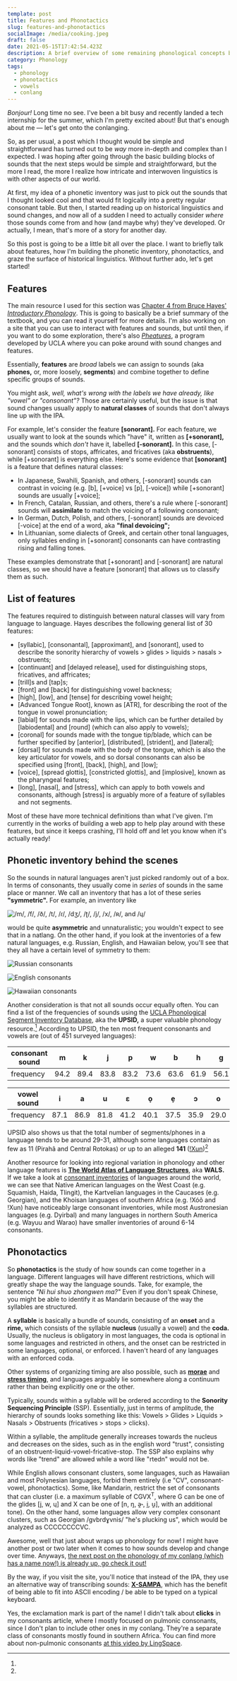 ```yaml
---
template: post
title: Features and Phonotactics
slug: features-and-phonotactics
socialImage: /media/cooking.jpeg
draft: false
date: 2021-05-15T17:42:54.423Z
description: A brief overview of some remaining phonological concepts before moving on to some actual conlanging!
category: Phonology
tags:
  - phonology
  - phonotactics
  - vowels
  - conlang
---
```


_Bonjour!_ Long time no see. I've been a bit busy and recently landed a tech internship for the summer, which I'm pretty excited about! But that's enough about me — let's get onto the conlanging.

So, as per usual, a post which I thought would be simple and straightforward has turned out to be _way_ more in-depth and complex than I expected. I was hoping after going through the basic building blocks of sounds that the next steps would be simple and straightforward, but the more I read, the more I realize how intricate and interwoven linguistics is with other aspects of our world.

At first, my idea of a phonetic inventory was just to pick out the sounds that I thought looked cool and that would fit logically into a pretty regular consonant table. But then, I started reading up on historical linguistics and sound changes, and now all of a sudden I need to actually consider _where_ those sounds come from and how (and maybe why) they've developed. Or actually, I mean, that's more of a story for another day.

So this post is going to be a little bit all over the place. I want to briefly talk about features, how I'm building the phonetic inventory, phonotactics, and graze the surface of historical linguistics. Without further ado, let's get started!

## Features

The main resource I used for this section was [Chapter 4 from Bruce Hayes' _Introductory Phonology_](https://www.ling.upenn.edu/~gene/courses/530/readings/Hayes2009_ch4.pdf). This is going to basically be a brief summary of the textbook, and you can read it yourself for more details. I'm also working on a site that you can use to interact with features and sounds, but until then, if you want to do some exploration, there's also [_Pheatures_](https://linguistics.ucla.edu/people/hayes/120a/Pheatures/), a program developed by UCLA where you can poke around with sound changes and features.

Essentially, **features** are _broad_ labels we can assign to sounds (aka **phones,** or, more loosely, **segments**) and combine together to define specific groups of sounds.

You might ask, _well, what's wrong with the labels we have already, like "vowel" or "consonant"?_ Those are certainly useful, but the issue is that sound changes usually apply to **natural classes** of sounds that don't always line up with the IPA.

For example, let's consider the feature **[sonorant].** For each feature, we usually want to look at the sounds which "have" it, written as **[+sonorant],** and the sounds which _don't_ have it, labelled **[-sonorant].** In this case, [-sonorant] consists of stops, affricates, and fricatives (aka **obstruents**), while [+sonorant] is everything else. Here's some evidence that **[sonorant]** is a feature that defines natural classes:

- In Japanese, Swahili, Spanish, and others, [-sonorant] sounds can contrast in voicing (e.g. [b], [+voice] vs [p], [-voice]) while [+sonorant] sounds are usually [+voice];
- In French, Catalan, Russian, and others, there's a rule where [-sonorant] sounds will **assimilate** to match the voicing of a following consonant;
- In German, Dutch, Polish, and others, [-sonorant] sounds are devoiced [-voice] at the end of a word, aka **"final devoicing";**
- In Lithuanian, some dialects of Greek, and certain other tonal languages, only syllables ending in [+sonorant] consonants can have contrasting rising and falling tones.

These examples demonstrate that [+sonorant] and [-sonorant] are natural classes, so we should have a feature [sonorant] that allows us to classify them as such.

## List of features

The features required to distinguish between natural classes will vary from language to language. Hayes describes the following general list of 30 features:

- [syllabic], [consonantal], [approximant], and [sonorant], used to describe the sonority hierarchy of vowels > glides > liquids > nasals > obstruents;
- [continuant] and [delayed release], used for distinguishing stops, fricatives, and affricates;
- [trill]s and [tap]s;
- [front] and [back] for distinguishing vowel backness;
- [high], [low], and [tense] for describing vowel height;
- [Advanced Tongue Root], known as [ATR], for describing the root of the tongue in vowel pronunciation;
- [labial] for sounds made with the lips, which can be further detailed by [labiodental] and [round] (which can also apply to vowels);
- [coronal] for sounds made with the tongue tip/blade, which can be further specified by [anterior], [distributed], [strident], and [lateral];
- [dorsal] for sounds made with the body of the tongue, which is also the key articulator for vowels, and so dorsal consonants can also be specified using [front], [back], [high], and [low];
- [voice], [spread glottis], [constricted glottis], and [implosive], known as the pharyngeal features;
- [long], [nasal], and [stress], which can apply to both vowels and consonants, although [stress] is arguably more of a feature of syllables and not segments.

Most of these have more technical definitions than what I've given. I'm currently in the works of building a web app to help play around with these features, but since it keeps crashing, I'll hold off and let you know when it's actually ready!

## Phonetic inventory behind the scenes

So the sounds in natural languages aren't just picked randomly out of a box. In terms of consonants, they usually come in _series_ of sounds in the same place or manner. We call an inventory that has a lot of these series **"symmetric".** For example, an inventory like

![/m/, /f/, /ð/, /t/, /ɾ/, /dʒ/, /ʈ/, /j/, /x/, /ʀ/, and /ɥ/](/media/unnaturalistic.png '/m/, /f/, /ð/, /t/, /ɾ/, /dʒ/, /ʈ/, /j/, /x/, /ʀ/, and /ɥ/')

would be quite **asymmetric** and unnaturalistic; you wouldn't expect to see that in a natlang. On the other hand, if you look at the inventories of a few natural languages, e.g. Russian, English, and Hawaiian below, you'll see that they all have a certain level of symmetry to them:

![Russian consonants](/media/russian_phonology.png 'Russian consonants')

![English consonants](/media/english_phonology.png 'English consonants')

![Hawaiian consonants](/media/hawaiian_phonology.png 'Hawaiian consonants')

Another consideration is that not all sounds occur equally often. You can find a list of the frequencies of sounds using the [UCLA Phonological Segment Inventory Database](http://menzerath.phonetik.uni-frankfurt.de/upsid_info.html), aka the **UPSID,** a super valuable phonology resource.[^1] According to UPSID, the ten most frequent consonants and vowels are (out of 451 surveyed languages):

| consonant sound | m    | k    | j    | p    | w    | b    | h    | g    | ŋ    | ʔ    |
| --------------- | ---- | ---- | ---- | ---- | ---- | ---- | ---- | ---- | ---- | ---- |
| frequency       | 94.2 | 89.4 | 83.8 | 83.2 | 73.6 | 63.6 | 61.9 | 56.1 | 52.6 | 47.9 |

| vowel sound | i    | a    | u    | ɛ    | o̞    | e̞    | ɔ    | o    | e    | ã    |
| ----------- | ---- | ---- | ---- | ---- | ---- | ---- | ---- | ---- | ---- | ---- |
| frequency   | 87.1 | 86.9 | 81.8 | 41.2 | 40.1 | 37.5 | 35.9 | 29.0 | 27.5 | 18.4 |

UPSID also shows us that the total number of segments/phones in a language tends to be around 29-31, although some languages contain as few as 11 (Pirahã and Central Rotokas) or up to an alleged **141** ([!Xun](https://en.wikipedia.org/wiki/%C7%83Kung_languages))[^2]

Another resource for looking into regional variation in phonology and other language features is [**The World Atlas of Language Structures**](https://wals.info/), aka **WALS.** If we take a look at [consonant inventories](https://wals.info/feature/1A) of languages around the world, we can see that Native American languages on the West Coast (e.g. Squamish, Haida, Tlingit), the Kartvelian languages in the Caucases (e.g. Georgian), and the Khoisan languages of southern Africa (e.g. !Xóõ and !Xun) have noticeably large consonant inventories, while most Austronesian languages (e.g. Dyirbal) and many languages in northern South America (e.g. Wayuu and Warao) have smaller inventories of around 6-14 consonants.

## Phonotactics

So **phonotactics** is the study of how sounds can come together in a language. Different languages will have different restrictions, which will greatly shape the way the language sounds. Take, for example, the sentence *"Ni hui shuo zhongwen ma?"* Even if you don't speak Chinese, you might be able to identify it as Mandarin because of the way the syllables are structured.

A **syllable** is basically a bundle of sounds, consisting of an **onset** and a **rime,** which consists of the syllable **nucleus** (usually a vowel) and the **coda.** Usually, the nucleus is obligatory in most languages, the coda is optional in some languages and restricted in others, and the onset can be restricted in some languages, optional, or enforced. I haven't heard of any languages with an enforced coda.

Other systems of organizing timing are also possible, such as [**morae**](https://en.wikipedia.org/wiki/Mora_(linguistics)) and [**stress timing**](https://en.wikipedia.org/wiki/Stress_and_vowel_reduction_in_English), and languages arguably lie somewhere along a continuum rather than being explicitly one or the other.

Typically, sounds within a syllable will be ordered according to the **Sonority Sequencing Principle** (SSP). Essentially, just in terms of amplitude, the hierarchy of sounds looks something like this: Vowels > Glides > Liquids > Nasals > Obstruents (fricatives > stops > clicks).

Within a syllable, the amplitude generally increases towards the nucleus and decreases on the sides, such as in the english word "trust", consisting of an obstruent-liquid-vowel-fricative-stop. The SSP also explains why words like "trend" are allowed while a word like "rtedn" would not be.

While English allows consonant clusters, some languages, such as Hawaiian and most Polynesian languages, forbid them entirely (i.e "CV", consonant-vowel, phonotactics). Some, like Mandarin, restrict the set of consonants that can cluster (i.e. a maximum syllable of CGVX<sup>T</sup>, where G can be one of the glides [j, w, ɥ] and X can be one of [n, ŋ, ə̯˞, i̯, u̯], with an additional tone). On the other hand, some languages allow very complex consonant clusters, such as Georgian /ɡvbrdɣvnis/ "he's plucking us", which would be analyzed as CCCCCCCCVC.

Awesome, well that just about wraps up phonology for now! I might have another post or two later when it comes to how sounds develop and change over time. Anyways, [the next post on the phonology of my conlang (which has a name now!) is already up, go check it out!](/phonology-of-baexhea.md)

[^1]:
  By the way, if you visit the site, you'll notice that instead of the IPA, they use an alternative way of transcribing sounds: [**X-SAMPA**](https://en.wikipedia.org/wiki/X-SAMPA), which has the benefit of being able to fit into ASCII encoding / be able to be typed on a typical keyboard.

[^2]:
  Yes, the exclamation mark is part of the name! I didn't talk about **clicks** in my consonants article, where I mostly focused on pulmonic consonants, since I don't plan to include other ones in my conlang. They're a separate class of consonants mostly found in southern Africa. You can find more about non-pulmonic consonants [at this video by LingSpace](https://www.youtube.com/watch?v=JKP10ARLnzM).
